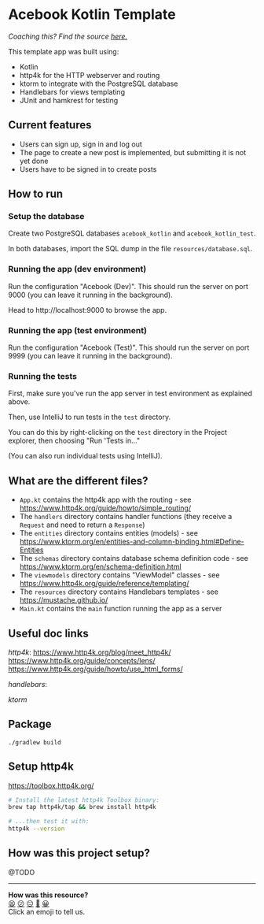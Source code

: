 # Acebook Kotlin Template

_Coaching this? Find the source
[here.](https://github.com/makersacademy/slug/blob/main/materials/universe/acebook/seeds/kotlin-http4k/README.ed.md)_

This template app was built using:
 * Kotlin
 * http4k for the HTTP webserver and routing
 * ktorm to integrate with the PostgreSQL database
 * Handlebars for views templating
 * JUnit and hamkrest for testing

## Current features
- Users can sign up, sign in and log out
- The page to create a new post is implemented, but submitting it is not yet done
- Users have to be signed in to create posts

## How to run

### Setup the database

Create two PostgreSQL databases `acebook_kotlin` and `acebook_kotlin_test`.

In both databases, import the SQL dump in the file `resources/database.sql`.

### Running the app (dev environment)

Run the configuration "Acebook (Dev)". This should run the server on port 9000 (you can leave it running in the background).

Head to http://localhost:9000 to browse the app.

### Running the app (test environment)

Run the configuration "Acebook (Test)". This should run the server on port 9999 (you can leave it running in the background).

### Running the tests

First, make sure you've run the app server in test environment as explained above.

Then, use IntelliJ to run tests in the `test` directory.

You can do this by right-clicking on the `test` directory in the Project explorer, then choosing "Run 'Tests in..."

(You can also run individual tests using IntelliJ).

## What are the different files?
 - `App.kt` contains the http4k app with the routing - see https://www.http4k.org/guide/howto/simple_routing/
 - The `handlers` directory contains handler functions (they receive a `Request` and need to return a `Response`)
 - The `entities` directory contains entities (models) - see https://www.ktorm.org/en/entities-and-column-binding.html#Define-Entities
 - The `schemas` directory contains database schema definition code - see https://www.ktorm.org/en/schema-definition.html 
 - The `viewmodels` directory contains "ViewModel" classes - see https://www.http4k.org/guide/reference/templating/
 - The `resources` directory contains Handlebars templates - see https://mustache.github.io/
 - `Main.kt` contains the `main` function running the app as a server

## Useful doc links

*http4k*:
https://www.http4k.org/blog/meet_http4k/
https://www.http4k.org/guide/concepts/lens/
https://www.http4k.org/guide/howto/use_html_forms/

*handlebars*:

*ktorm*


## Package
```
./gradlew build
```

## Setup http4k

https://toolbox.http4k.org/

```bash
# Install the latest http4k Toolbox binary:
brew tap http4k/tap && brew install http4k

# ...then test it with:
http4k --version
```

## How was this project setup?

@TODO

<!-- BEGIN GENERATED SECTION DO NOT EDIT -->

---

**How was this resource?**  
[😫](https://airtable.com/shrUJ3t7KLMqVRFKR?prefill_Repository=makersacademy%2Facebook-kotlin-http4k-template&prefill_File=README.md&prefill_Sentiment=😫) [😕](https://airtable.com/shrUJ3t7KLMqVRFKR?prefill_Repository=makersacademy%2Facebook-kotlin-http4k-template&prefill_File=README.md&prefill_Sentiment=😕) [😐](https://airtable.com/shrUJ3t7KLMqVRFKR?prefill_Repository=makersacademy%2Facebook-kotlin-http4k-template&prefill_File=README.md&prefill_Sentiment=😐) [🙂](https://airtable.com/shrUJ3t7KLMqVRFKR?prefill_Repository=makersacademy%2Facebook-kotlin-http4k-template&prefill_File=README.md&prefill_Sentiment=🙂) [😀](https://airtable.com/shrUJ3t7KLMqVRFKR?prefill_Repository=makersacademy%2Facebook-kotlin-http4k-template&prefill_File=README.md&prefill_Sentiment=😀)  
Click an emoji to tell us.

<!-- END GENERATED SECTION DO NOT EDIT -->
